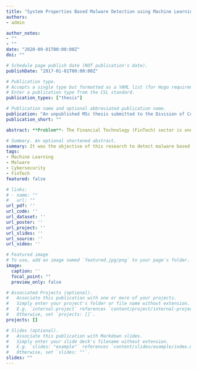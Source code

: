 ```yaml
---
title: "System Properties Based Malware Detection using Machine Learning"
authors:
- admin

author_notes:
- ""
- ""
date: "2020-09-01T00:00:00Z"
doi: ""

# Schedule page publish date (NOT publication's date).
publishDate: "2017-01-01T00:00:00Z"

# Publication type.
# Accepts a single type but formatted as a YAML list (for Hugo requirements).
# Enter a publication type from the CSL standard.
publication_types: ["thesis"]

# Publication name and optional abbreviated publication name.
publication: "An unpublished MSc thesis submitted to the Division of Computing Science and Mathematics, University of Stirling, United Kingdom, for the degree of Master of Science in Financial Technology (FinTech)"
publication_short: ""

abstract: **Problem**- The Financial Technology (FinTech) sector is one of the most targeted sectors for malicious software (malware) attacks. The COVID-19 pandemic has further exacerbated this issue as the United Nations noted an increase in cybercrime by 600%. Traditional malware detection methods have become obsolete due to the rapid development of polymorphic and metamorphic malware that automatically change its shape and produce several signatures for the same malware. **Objectives**- Against this background, it was the objective of this research to detect malware based on system properties using machine learning algorithms namely Extreme Gradient Boosting (XGBoost), Multi-layer Perceptron (MLP), Decision Tree and Logistic Regression, ascertain the best classifier, tune the model hyperparameters and determine the most important features in detecting malware based on system properties. **Methodology**- The methodology utilized was a modified version of the CRoss-Industry Standard Process for Data Mining (CRISP-DM). The data used was real-world malware data curated by Microsoft and hosted on Kaggle. The data was summarized, explored and analysed using univariate, bivariate and multivariate analysis. Furthermore, the data was cleaned by removing features that had a sufficiently high number of missing values and imbalance classes. Missing values below the threshold were replaced and 9 new features were created. 10% of the entire data was randomly selected, encoded using label and frequency encoding and modelled. A train test split of 70:30 was used alongside Grid-search with 5-fold cross-validation to search for the optimal hyperparameters. **Achievements**- The results showed that machine learning algorithms were effective in detecting malware based on system properties. Results after hyperparameter tuning showed that XGBoost performed better based on AUC-ROC value, followed by MLP, decision tree and logistic regression being the least. In addition, the most improved model after tuning based on AUC-ROC difference was the decision tree, next to XGBoost, logistic regression and MLP. Furthermore, the most important features were “SmartScreen" using gain, “AvProductsInstalled" using over, and “AvSigVersion" using cover.

# Summary. An optional shortened abstract.
summary: It was the objective of this research to detect malware based on system properties using machine learning algorithms.
tags:
- Machine Learning
- Malware
- Cybersecurity
- FinTech
featured: false

# links:
# - name: ""
#   url: ""
url_pdf: ''
url_code: ''
url_dataset: ''
url_poster: ''
url_project: ''
url_slides: ''
url_source: ''
url_video: ''

# Featured image
# To use, add an image named `featured.jpg/png` to your page's folder. 
image:
  caption: ''
  focal_point: ""
  preview_only: false

# Associated Projects (optional).
#   Associate this publication with one or more of your projects.
#   Simply enter your project's folder or file name without extension.
#   E.g. `internal-project` references `content/project/internal-project/index.md`.
#   Otherwise, set `projects: []`.
projects: []

# Slides (optional).
#   Associate this publication with Markdown slides.
#   Simply enter your slide deck's filename without extension.
#   E.g. `slides: "example"` references `content/slides/example/index.md`.
#   Otherwise, set `slides: ""`.
slides: ""
---
```

